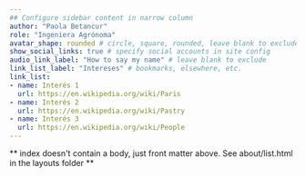 ```yaml
---
## Configure sidebar content in narrow column
author: "Paola Betancur"
role: "Ingeniera Agrónoma"
avatar_shape: rounded # circle, square, rounded, leave blank to exclude
show_social_links: true # specify social accounts in site config
audio_link_label: "How to say my name" # leave blank to exclude
link_list_label: "Intereses" # bookmarks, elsewhere, etc.
link_list:
- name: Interés 1
  url: https://en.wikipedia.org/wiki/Paris
- name: Interés 2
  url: https://en.wikipedia.org/wiki/Pastry
- name: Interés 3
  url: https://en.wikipedia.org/wiki/People
---
```


** index doesn't contain a body, just front matter above.
See about/list.html in the layouts folder **